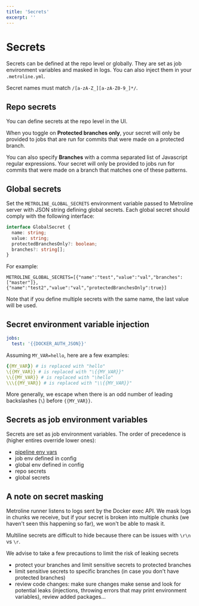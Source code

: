 ```yaml
---
title: 'Secrets'
excerpt: ''
---
```


# Secrets

Secrets can be defined at the repo level or globally. They are set as job environment variables and masked in logs. You can also inject them in your `.metroline.yml`.

Secret names must match `/[a-zA-Z_][a-zA-Z0-9_]*/`.

## Repo secrets

You can define secrets at the repo level in the UI.

When you toggle on **Protected branches only**, your secret will only be provided to jobs that are run for commits that were made on a protected branch.

You can also specify **Branches** with a comma separated list of Javascript regular expressions. Your secret will only be provided to jobs run for commits that were made on a branch that matches one of these patterns.

## Global secrets

Set the `METROLINE_GLOBAL_SECRETS` environment variable passed to Metroline server with JSON string defining global secrets. Each global secret should comply with the following interface:

<div class="code-group" data-props='{ "lineNumbers": ["true"] }'>

```ts
interface GlobalSecret {
  name: string;
  value: string;
  protectedBranchesOnly?: boolean;
  branches?: string[];
}
```

</div>

For example:

<div class="code-group" data-props='{ "lineNumbers": ["true"] }'>

```shell script
METROLINE_GLOBAL_SECRETS=[{"name":"test","value":"val","branches":["master"]},{"name":"test2","value":"val","protectedBranchesOnly":true}]
```

</div>

Note that if you define multiple secrets with the same name, the last value will be used.

## Secret environment variable injection

<div class="code-group" data-props='{ "lineNumbers": ["true"] }'>

```yaml
jobs:
  test: '{{DOCKER_AUTH_JSON}}'
```

</div>

Assuming `MY_VAR=hello`, here are a few examples:

<div class="code-group" data-props='{ "lineNumbers": ["true"] }'>

```yaml
{{MY_VAR}} # is replaced with "hello"
\{{MY_VAR}} # is replaced with "\{{MY_VAR}}"
\\{{MY_VAR}} # is replaced with "\hello"
\\\{{MY_VAR}} # is replaced with "\\{{MY_VAR}}"
```

</div>

More generally, we escape when there is an odd number of leading backslashes (`\`) before `{{MY_VAR}}`.

## Secrets as job environment variables

Secrets are set as job environment variables. The order of precedence is (higher entires override lower ones):
- [pipeline env vars](#pipeline-environment-variables)
- job env defined in config
- global env defined in config
- repo secrets
- global secrets

## A note on secret masking

Metroline runner listens to logs sent by the Docker exec API. We mask logs in chunks we receive, but if your secret is broken into multiple chunks (we haven't seen this happening so far), we won't be able to mask it.

Multiline secrets are difficult to hide because there can be issues with `\r\n` vs `\r`.

We advise to take a few precautions to limit the risk of leaking secrets
- protect your branches and limit sensitive secrets to protected branches
- limit sensitive secrets to specific branches (in case you don't have protected branches)
- review code changes: make sure changes make sense and look for potential leaks (injections, throwing errors that may print environment variables), review added packages...
